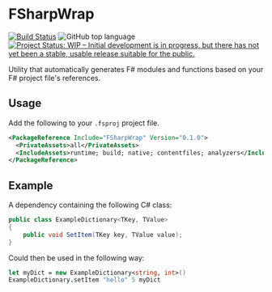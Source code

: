 # FSharpWrap
[![Build Status](https://github.com/davnavr/FSharpWrap/workflows/Build/badge.svg)](https://github.com/davnavr/FSharpWrap/actions?query=workflow%3ABuild)
![GitHub top language](https://img.shields.io/github/languages/top/davnavr/fsharpwrap)
[![Project Status: WIP – Initial development is in progress, but there has not yet been a stable, usable release suitable for the public.](https://www.repostatus.org/badges/latest/wip.svg)](https://www.repostatus.org/#wip)

Utility that automatically generates F# modules and functions based on your F# project file's references.

## Usage
Add the following to your `.fsproj` project file.

```xml
<PackageReference Include="FSharpWrap" Version="0.1.0">
  <PrivateAssets>all</PrivateAssets>
  <IncludeAssets>runtime; build; native; contentfiles; analyzers</IncludeAssets>
</PackageReference>
```

## Example
A dependency containing the following C# class:

```cs
public class ExampleDictionary<TKey, TValue>
{
    public void SetItem(TKey key, TValue value);
}
```

Could then be used in the following way:
```fs
let myDict = new ExampleDictionary<string, int>()
ExampleDictionary.setItem "hello" 5 myDict
```
